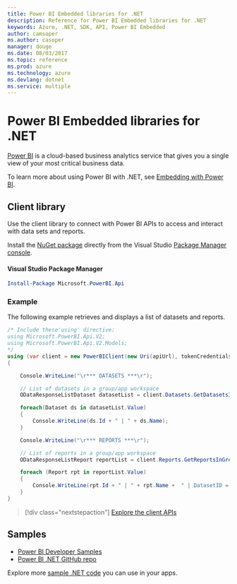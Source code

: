 ```yaml
---
title: Power BI Embedded libraries for .NET
description: Reference for Power BI Embedded libraries for .NET
keywords: Azure, .NET, SDK, API, Power BI Embedded
author: camsoper
ms.author: casoper
manager: douge
ms.date: 08/03/2017
ms.topic: reference
ms.prod: azure
ms.technology: azure
ms.devlang: dotnet
ms.service: multiple
---
```


# Power BI Embedded libraries for .NET

[Power BI](https://powerbi.microsoft.com/) is a cloud-based business analytics service that gives you a single view of your most critical business data.

To learn more about using Power BI with .NET, see [Embedding with Power BI](https://powerbi.microsoft.com/en-us/documentation/powerbi-developer-embedding/).

## Client library

Use the client library to connect with Power BI APIs to access and interact with data sets and reports.

Install the [NuGet package](https://www.nuget.org/packages/Microsoft.PowerBI.Api) directly from the Visual Studio [Package Manager console][PackageManager].

#### Visual Studio Package Manager

```powershell
Install-Package Microsoft.PowerBI.Api
```

### Example

The following example retrieves and displays a list of datasets and reports.

```csharp
/* Include these'using' directive:
using Microsoft.PowerBI.Api.V2;
using Microsoft.PowerBI.Api.V2.Models;
*/
using (var client = new PowerBIClient(new Uri(apiUrl), tokenCredentials))
{

    Console.WriteLine("\r*** DATASETS ***\r");

    // List of datasets in a group/app workspace
    ODataResponseListDataset datasetList = client.Datasets.GetDatasetsInGroup(groupId);

    foreach(Dataset ds in datasetList.Value)
    {
        Console.WriteLine(ds.Id + " | " + ds.Name);
    }

    Console.WriteLine("\r*** REPORTS ***\r");

    // List of reports in a group/app workspace
    ODataResponseListReport reportList = client.Reports.GetReportsInGroup(groupId);

    foreach (Report rpt in reportList.Value)
    {
        Console.WriteLine(rpt.Id + " | " + rpt.Name +  " | DatasetID = " + rpt.DatasetId);
    }
}
```

> [!div class="nextstepaction"]
> [Explore the client APIs](https://powerbi.microsoft.com/documentation/powerbi-developer-rest-api-reference/)

## Samples

* [Power BI Developer Samples](https://github.com/Microsoft/PowerBI-Developer-Samples)
* [Power BI .NET GitHub repo](https://github.com/Microsoft/PowerBI-CSharp)

Explore more [sample .NET code](https://azure.microsoft.com/resources/samples/?platform=dotnet) you can use in your apps.

[PackageManager]: https://docs.microsoft.com/nuget/tools/package-manager-console
